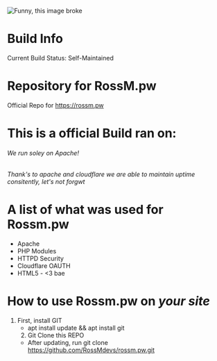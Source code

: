 ![Funny, this image broke](https://i.rossm.pw/448563.png)

# Build Info
Current Build Status: Self-Maintained

# Repository for RossM.pw   
Official Repo for https://rossm.pw

# This is a official Build ran on: 


###### We run soley on  Apache!
###### Thank's to apache and cloudflare we are able to maintain uptime consitently, let's not forgwt

# A list of what was used for Rossm.pw
- Apache
- PHP Modules
- HTTPD Security
 - Cloudflare OAUTH
 - HTML5 - <3 bae


# How to use Rossm.pw on _your site_

1. First, install GIT
     - apt install update && apt install git
     2. Git Clone this REPO 
     - After updating, run git clone https://github.com/RossMdevs/rossm.pw.git
     
     
